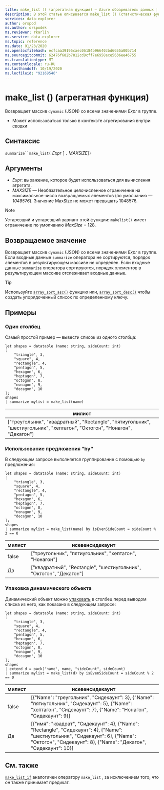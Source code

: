 ```yaml
---
title: make_list () (агрегатная функция) — Azure обозреватель данных | Документация Майкрософт
description: В этой статье описывается make_list () (статистическая функция) в обозреватель данных Azure.
services: data-explorer
author: orspod
ms.author: orspodek
ms.reviewer: rkarlin
ms.service: data-explorer
ms.topic: reference
ms.date: 01/23/2020
ms.openlocfilehash: ecfcaa39195caec06184b966403bd6655a00b714
ms.sourcegitcommit: 62476f682b7812cd9cff7e6958ace5636ee46755
ms.translationtype: MT
ms.contentlocale: ru-RU
ms.lasthandoff: 10/19/2020
ms.locfileid: "92169546"
---
```

# <a name="make_list-aggregation-function"></a>make_list () (агрегатная функция)

Возвращает массив `dynamic` (JSON) со всеми значениями *Expr* в группе.

* Может использоваться только в контексте агрегирования внутри [сводки](summarizeoperator.md)

## <a name="syntax"></a>Синтаксис

`summarize``make_list(` *Expr* [ `,` *MAXSIZE*]`)`

## <a name="arguments"></a>Аргументы

* *Expr*: выражение, которое будет использоваться для вычисления агрегата.
* *MAXSIZE* — Необязательное целочисленное ограничение на максимальное число возвращаемых элементов (по умолчанию — *1048576*). Значение MaxSize не может превышать 1048576.

> [!NOTE]
> Устаревший и устаревший вариант этой функции: `makelist()` имеет ограничение по умолчанию *MaxSize* = 128.

## <a name="returns"></a>Возвращаемое значение

Возвращает массив `dynamic` (JSON) со всеми значениями *Expr* в группе.
Если входные данные `summarize` оператора не сортируются, порядок элементов в результирующем массиве не определен.
Если входные данные `summarize` оператора сортируются, порядок элементов в результирующем массиве отслеживает входные данные.

> [!TIP]
> Используйте [`array_sort_asc()`](./arraysortascfunction.md) функцию или, [`array_sort_desc()`](./arraysortdescfunction.md) чтобы создать упорядоченный список по определенному ключу.

## <a name="examples"></a>Примеры

### <a name="one-column"></a>Один столбец

Самый простой пример — вывести список из одного столбца:

```kusto
let shapes = datatable (name: string, sideCount: int)
[
    "triangle", 3,
    "square", 4,
    "rectangle", 4,
    "pentagon", 5,
    "hexagon", 6,
    "heptagon", 7,
    "octogon", 8,
    "nonagon", 9,
    "decagon", 10
];
shapes
| summarize mylist = make_list(name)
```

|милист|
|---|
|["треугольник", "квадратный", "Rectangle", "пятиугольник", "шестиугольник", "хептагон", "Октогон", "Нонагон", "Декагон"]|

### <a name="using-the-by-clause"></a>Использование предложения "by"

В следующем запросе выполняется группирование с помощью `by` предложения:

```kusto
let shapes = datatable (name: string, sideCount: int)
[
    "triangle", 3,
    "square", 4,
    "rectangle", 4,
    "pentagon", 5,
    "hexagon", 6,
    "heptagon", 7,
    "octogon", 8,
    "nonagon", 9,
    "decagon", 10
];
shapes
| summarize mylist = make_list(name) by isEvenSideCount = sideCount % 2 == 0
```

|милист|исевенсидекаунт|
|---|---|
|false|["треугольник", "пятиугольник", "хептагон", "Нонагон"]|
|Да|["квадратный", "Rectangle", "шестиугольник", "Октогон", "Декагон"]|

### <a name="packing-a-dynamic-object"></a>Упаковка динамического объекта

Динамический объект можно [упаковать](./packfunction.md) в столбец перед выводом списка из него, как показано в следующем запросе:

```kusto
let shapes = datatable (name: string, sideCount: int)
[
    "triangle", 3,
    "square", 4,
    "rectangle", 4,
    "pentagon", 5,
    "hexagon", 6,
    "heptagon", 7,
    "octogon", 8,
    "nonagon", 9,
    "decagon", 10
];
shapes
| extend d = pack("name", name, "sideCount", sideCount)
| summarize mylist = make_list(d) by isEvenSideCount = sideCount % 2 == 0
```

|милист|исевенсидекаунт|
|---|---|
|false|[{"Name": "треугольник", "Сидекаунт": 3}, {"Name": "пятиугольник", "Сидекаунт": 5}, {"Name": "хептагон", "Сидекаунт": 7}, {"Name": "Нонагон", "Сидекаунт": 9}]|
|Да|[{"имя": "квадрат", "Сидекаунт": 4}, {"Name": "Rectangle", "Сидекаунт": 4}, {"Name": "шестиугольник", "Сидекаунт": 6}, {"Name": "Октогон", "Сидекаунт": 8}, {"Name": "Декагон", "Сидекаунт": 10}]|

## <a name="see-also"></a>См. также

[`make_list_if`](./makelistif-aggfunction.md) аналогичен оператору `make_list` , за исключением того, что он также принимает предикат.
